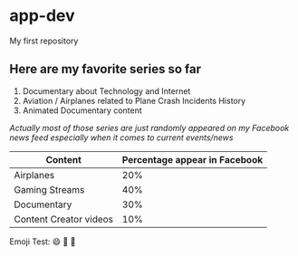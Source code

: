 # app-dev
My first repository

## Here are my favorite series so far

1. Documentary about Technology and Internet
2. Aviation / Airplanes related to Plane Crash Incidents History
3. Animated Documentary content

*Actually most of those series are just randomly appeared on my Facebook news feed especially when it comes to current events/news*   

| Content | Percentage appear in Facebook |
| ----------- | ----------- |
| Airplanes | 20% |
| Gaming Streams | 40% |
| Documentary | 30% |
| Content Creator videos | 10% |

Emoji Test: 😄 🏀 🛌
